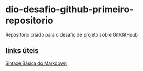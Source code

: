 # dio-desafio-github-primeiro-repositorio
Repósitorio criado para o desafio de projeto sobre Git/GitHuub
## links úteis
[Sintaxe Básica do Markdown](https://markdown.net.br/sintaxe-basica/)
